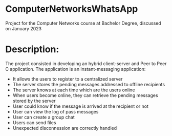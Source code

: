 # ComputerNetworksWhatsApp
Project for the Computer Networks course at Bachelor Degree, discussed on January 2023

# Description:
The project consisted in developing an hybrid client-server and Peer to Peer C application.
The application is an instant-messaging application:
- It allows the users to register to a centralized server
- The server stores the pending messages addressed to offline recipients
- The server knows at each time which are the users online
- When users become online, they can retrieve the pending messages stored by the server
- User could know if the message is arrived at the recipient or not
- User can view the log of pass messages
- User can create a group chat
- Users can send files
- Unexpected disconnession are correctly handled
